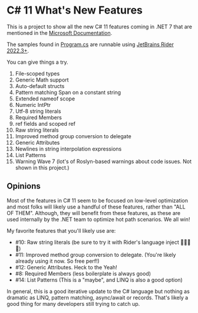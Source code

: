 # C# 11 What's New Features

This is a project to show all the new C# 11 features coming in .NET 7 that are
mentioned in the [Microsoft Documentation](https://learn.microsoft.com/en-us/dotnet/csharp/whats-new/csharp-11#list-patterns).

The samples found in [Program.cs](CsharpEleven/Program.cs) are runnable using [JetBrains Rider 2022.3+](https://jetbrains.com/rider).

You can give things a try. 

1. File-scoped types
2. Generic Math support
3. Auto-default structs
4. Pattern matching Span<char> on a constant string
5. Extended nameof scope
6. Numeric IntPtr
7. Utf-8 string literals
8. Required Members
9. ref fields and scoped ref
10. Raw string literals
11. Improved method group conversion to delegate
12. Generic Attributes
13. Newlines in string interpolation expressions
14. List Patterns
15. Warning Wave 7 (lot's of Roslyn-based warnings about code issues. Not shown in this project.)

## Opinions

Most of the features in C# 11 seem to be focused on low-level optimization
and most folks will likely use a handful of these features, rather than "ALL OF THEM". 
Although, they will benefit from these features, as these are used internally by the .NET team to
optimize hot path scenarios. We all win! 

My favorite features that you'll likely use are:

- #10: Raw string literals (be sure to try it with Rider's language inject 👨🏻‍🍳😘)
- #11: Improved method group conversion to delegate. (You're likely already using it now. So free perf!)
- #12: Generic Attributes. Heck to the Yeah!
- #8: Required Members (less boilerplate is always good)
- #14: List Patterns (This is a "maybe", and LINQ is also a good option)

In general, this is a good iterative update to the C# language but nothing as dramatic as LINQ, pattern matching, async/await or records. That's likely a good thing for many developers still trying to catch up.